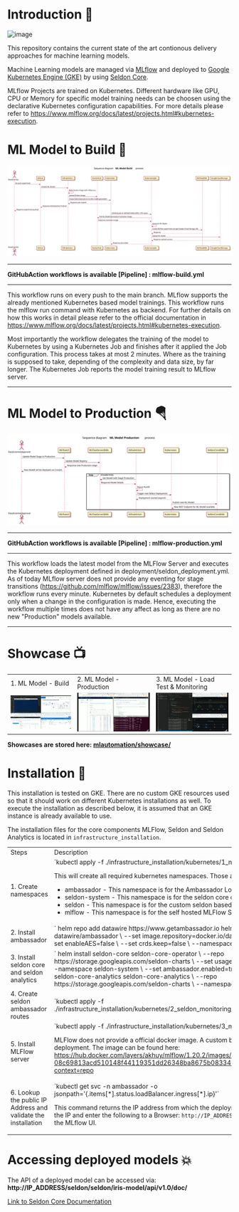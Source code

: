 # Introduction :brain:
![image](https://github.com/haakwi/mlautomation/blob/master/diagram/1_Technologie%20Overview%20%E2%80%93%20Continuous%20Deployment%20ML%20Model.png?raw=true)

This repository contains the current state of the art contionous delivery approaches for machine learning models.

Machine Learning models are managed via [MLflow](https://mlflow.org/) and deployed to [Google Kubernetes Engine (GKE)](https://cloud.google.com/kubernetes-engine) by using [Seldon Core](https://docs.seldon.io/projects/seldon-core/en/latest/index.html). 
 

MLflow Projects are trained on Kubernetes. Different hardware like GPU, CPU or Memory for specific model training needs can be choosen using the declarative Kubernetes configuration capabilities. For more details please refer to https://www.mlflow.org/docs/latest/projects.html#kubernetes-execution. 

# ML Model to Build :bricks:

<kbd>
  <img src="https://github.com/haakwi/mlautomation/blob/master/diagram/2_SD%20-%20ML%20Model%20Build.svg">
</kbd>
</br>

---
**GitHubAction workflows is available [Pipeline] : mlflow-build.yml**
***

This workflow runs on every push to the main branch. MLflow supports the already mentioned Kubernetes based model trainings. This workflow runs the mlflow run command with Kubernetes as backend. For further details on how this works in detail please refer to the official documentation in https://www.mlflow.org/docs/latest/projects.html#kubernetes-execution.

Most importantly the workflow delegates the training of the model to Kubernetes by using a Kubernetes Job and finishes after it applied the Job configuration. This process takes at most 2 minutes. Where as the training is supposed to take, depending of the complexity and data size, by far longer. The Kubernetes Job reports the model training result to MLflow server.

---


# ML Model to Production :parachute:

<kbd>
  <img src="https://github.com/haakwi/mlautomation/blob/master/diagram/3_SD%20-%20ML%20Model%20Production.svg">
</kbd>

---
**GitHubAction workflows is available [Pipeline] : mlflow-production.yml**
***

This workflow loads the latest model from the MLFlow Server and executes the Kubernetes deployment defined in deployment/seldon_deployment.yml. As of today MLflow server does not provide any eventing for stage transitions (https://github.com/mlflow/mlflow/issues/2383), therefore the workflow runs every minute. Kubernetes by default schedules a deployment only when a change in the configuration is made. Hence, executing the workflow multiple times does not have any affect as long as there are no new "Production" models available.

---


# Showcase :tv:

<table>
  <tr>
     <td>1. ML Model - Build</td>
     <td>2. ML Model - Production</td>
     <td>3. ML Model - Load Test & Monitoring</td>
  </tr>
  <tr>
    <td><img src="https://github.com/haakwi/mlautomation/blob/master/showcase/1%20-%20ML%20Model%20-%20Build%20-%20Cover.png" ></td>
    <td><img src=https://github.com/haakwi/mlautomation/blob/master/showcase/2%20-%20ML%20Model%20-%20Production%20-%20Cover.png ></td>
    <td><img src=https://github.com/haakwi/mlautomation/blob/master/showcase/3%20-%20ML%20Model%20-%20Load%20Test%20%26%20Monitoring%20-%20Cover.png ></td>
  </tr>
 </table>

**Showcases are stored here:  [mlautomation/showcase/](https://github.com/haakwi/mlautomation/tree/master/showcase)**



# Installation :rocket:

This installation is tested on GKE. There are no custom GKE resources used so that it should work on different Kubernetes installations as well.
To execute the installation as described below, it is assumed that an GKE instance is already available to use.

The installation files for the core components MLFlow, Seldon and Seldon Analytics is located in `infrastructure_installation`.

<table>
    <tr>
    <td>Steps</td>
    <td>Description</td>
  </tr>
  <tr>
     <td>1. Create namespaces</td>
     <td>`kubectl apply -f ./infrastructure_installation/kubernetes/1_namespaces.yml`

This will create all required kubernetes namespaces. Those are:
   - ambassador    - This namespace is for the Ambassador LoadBalancer
   - seldon-system - This namespace is for the seldon core components 
   - seldon        - This namespace is for the custom seldon based ML Models
   - mlflow        - This namespace is for the self hosted MLFlow Server
</td>
  </tr>
  <tr>
    <td>2. Install ambassador </td>
    <td>    
     `
    helm repo add datawire https://www.getambassador.io
    helm install ambassador datawire/ambassador \
      --set image.repository=docker.io/datawire/ambassador \
      --set enableAES=false \
      --set crds.keep=false \
      --namespace ambassador
    `
     </td>
  </tr>
  <tr>
    <td>3. Install seldon core and seldon analytics</td>
    <td>
         `
    helm install seldon-core seldon-core-operator \
        --repo https://storage.googleapis.com/seldon-charts \
        --set usageMetrics.enabled=true \
        --namespace seldon-system \
        --set ambassador.enabled=true
    `
    `
    helm install seldon-core-analytics seldon-core-analytics \
        --repo https://storage.googleapis.com/seldon-charts \
        --namespace seldon-system
    `
</td>
  </tr>
   <tr>
    <td>4. Create seldon ambassador routes</td>
    <td>  `kubectl apply -f ./infrastructure_installation/kubernetes/2_seldon_monitoring_route.yml` </td>
  </tr>
   <tr>
    <td>5. Install MLFlow server</td>
    <td>  `kubectl apply -f ./infrastructure_installation/kubernetes/3_mlflow_server.yml`
  
  MLFlow does not provide a official docker image. A custom build image is used for the deployment. The image can be found here:
  https://hub.docker.com/layers/akhuy/mlflow/1.20.2/images/sha256-08c69813acd510148f44119351dd26348ba8675b083349262fad84eb4021679b?context=repo

</td>
  </tr>
      <tr>
    <td>6. Lookup the public IP Address and validate the installation</td>
    <td> 
         `kubectl get svc -n ambassador -o jsonpath='{.items[*].status.loadBalancer.ingress[*].ip}'`
  
  This command returns the IP address from which the deployment is accessible.
  Copy the IP and enter the following to a Browser:
    `http://IP_ADDRESS/mlflow`
  This will open the MLflow UI.

</td>
  </tr>
 </table>

# Accessing deployed models :boom:

The API of a deployed model can be accessed via:  **http://IP_ADDRESS/seldon/seldon/iris-model/api/v1.0/doc/**

[Link to Seldon Core Documentation](https://docs.seldon.io/projects/seldon-core/en/latest/workflow/serving.html)
